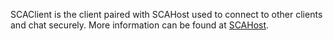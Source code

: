 SCAClient is the client paired with SCAHost used to connect to other clients and chat securely. More information can be found at [SCAHost](https://www.github.com/bencarlisle15/SCAHost).
